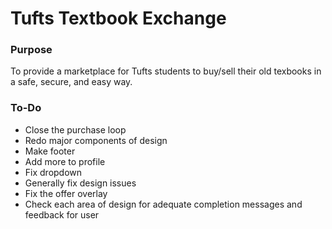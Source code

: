 # Tufts Textbook Exchange 

### Purpose

To provide a marketplace for Tufts students to buy/sell their old texbooks in a safe, secure, and easy way.

### To-Do

* Close the purchase loop
* Redo major components of design
* Make footer
* Add more to profile
* Fix dropdown
* Generally fix design issues
* Fix the offer overlay
* Check each area of design for adequate completion messages and feedback for user